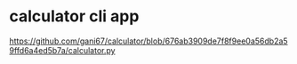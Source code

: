 # calculator cli app
https://github.com/gani67/calculator/blob/676ab3909de7f8f9ee0a56db2a59ffd6a4ed5b7a/calculator.py 
